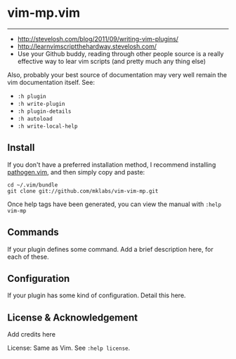 
vim-mp.vim
==========

****

- http://stevelosh.com/blog/2011/09/writing-vim-plugins/
- http://learnvimscriptthehardway.stevelosh.com/
- Use your Github buddy, reading through other people source is a really
  effective way to lear vim scripts (and pretty much any thing else)

Also, probably your best source of documentation may very well remain
the vim documentation itself. See:

- `:h plugin`
- `:h write-plugin`
- `:h plugin-details`
- `:h autoload`
- `:h write-local-help`

Install
-------

If you don't have a preferred installation method, I recommend
installing [pathogen.vim](https://github.com/tpope/vim-pathogen), and
then simply copy and paste:

    cd ~/.vim/bundle
    git clone git://github.com/mklabs/vim-vim-mp.git

Once help tags have been generated, you can view the manual with
`:help vim-mp`


Commands
--------

If your plugin defines some command. Add a brief description here, for
each of these.

Configuration
-------------

If your plugin has some kind of configuration. Detail this here.


License & Acknowledgement
-------------------------

Add credits here

License: Same as Vim. See `:help license`.


